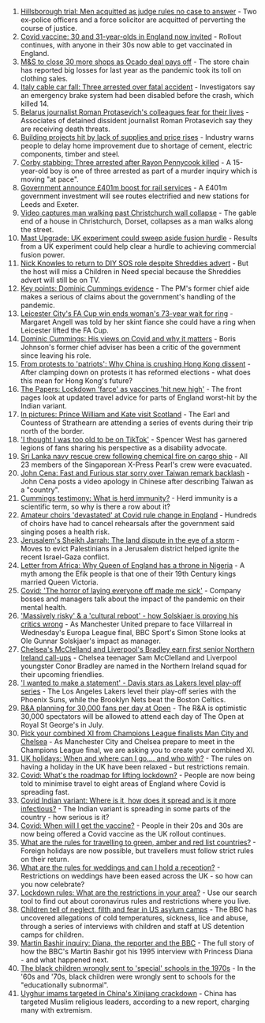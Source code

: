 1. [Hillsborough trial: Men acquitted as judge rules no case to answer](https://www.bbc.co.uk/news/uk-england-merseyside-57172900) - Two ex-police officers and a force solicitor are acquitted of perverting the course of justice.
2. [Covid vaccine: 30 and 31-year-olds in England now invited](https://www.bbc.co.uk/news/health-57245793) - Rollout continues, with anyone in their 30s now able to get vaccinated in England.
3. [M&S to close 30 more shops as Ocado deal pays off](https://www.bbc.co.uk/news/business-57251682) - The store chain has reported big losses for last year as the pandemic took its toll on clothing sales.
4. [Italy cable car fall: Three arrested over fatal accident](https://www.bbc.co.uk/news/world-europe-57252289) - Investigators say an emergency brake system had been disabled before the crash, which killed 14.
5. [Belarus journalist Roman Protasevich's colleagues fear for their lives](https://www.bbc.co.uk/news/world-europe-57251463) - Associates of detained dissident journalist Roman Protasevich say they are receiving death threats.
6. [Building projects hit by lack of supplies and price rises](https://www.bbc.co.uk/news/business-57247757) - Industry warns people to delay home improvement due to shortage of cement, electric components, timber and steel.
7. [Corby stabbing: Three arrested after Rayon Pennycook killed](https://www.bbc.co.uk/news/uk-england-northamptonshire-57249741) - A 15-year-old boy is one of three arrested as part of a murder inquiry which is moving "at pace".
8. [Government announce £401m boost for rail services](https://www.bbc.co.uk/news/uk-england-57246461) - A £401m government investment will see routes electrified and new stations for Leeds and Exeter.
9. [Video captures man walking past Christchurch wall collapse](https://www.bbc.co.uk/news/uk-england-dorset-57253965) - The gable end of a house in Christchurch, Dorset, collapses as a man walks along the street.
10. [Mast Upgrade: UK experiment could sweep aside fusion hurdle](https://www.bbc.co.uk/news/science-environment-57232644) - Results from a UK experiment could help clear a hurdle to achieving commercial fusion power.
11. [Nick Knowles to return to DIY SOS role despite Shreddies advert](https://www.bbc.co.uk/news/entertainment-arts-57252829) - But the host will miss a Children in Need special because the Shreddies advert will still be on TV.
12. [Key points: Dominic Cummings evidence](https://www.bbc.co.uk/news/uk-politics-57254915) - The PM's former chief aide makes a serious of claims about the government's handling of the pandemic.
13. [Leicester City's FA Cup win ends woman's 73-year wait for ring](https://www.bbc.co.uk/news/uk-england-leicestershire-57241077) - Margaret Angell was told by her skint fiance she could have a ring when Leicester lifted the FA Cup.
14. [Dominic Cummings: His views on Covid and why it matters](https://www.bbc.co.uk/news/uk-politics-57240020) - Boris Johnson's former chief adviser has been a critic of the government since leaving his role.
15. [From protests to 'patriots': Why China is crushing Hong Kong dissent](https://www.bbc.co.uk/news/world-asia-57225142) - After clamping down on protests it has reformed elections - what does this mean for Hong Kong's future?
16. [The Papers: Lockdown 'farce' as vaccines 'hit new high'](https://www.bbc.co.uk/news/blogs-the-papers-57249894) - The front pages look at updated travel advice for parts of England worst-hit by the Indian variant.
17. [In pictures: Prince William and Kate visit Scotland](https://www.bbc.co.uk/news/uk-scotland-57241340) - The Earl and Countess of Strathearn are attending a series of events during their trip north of the border.
18. ['I thought I was too old to be on TikTok'](https://www.bbc.co.uk/news/world-us-canada-57244862) - Spencer West has garnered legions of fans sharing his perspective as a disability advocate.
19. [Sri Lanka navy rescue crew following chemical fire on cargo ship](https://www.bbc.co.uk/news/world-asia-57244173) - All 23 members of the Singaporean X-Press Pearl's crew were evacuated.
20. [John Cena: Fast and Furious star sorry over Taiwan remark backlash](https://www.bbc.co.uk/news/world-asia-57241053) - John Cena posts a video apology in Chinese after describing Taiwan as a "country".
21. [Cummings testimony: What is herd immunity?](https://www.bbc.co.uk/news/57229390) - Herd immunity is a scientific term, so why is there a row about it?
22. [Amateur choirs 'devastated' at Covid rule change in England](https://www.bbc.co.uk/news/entertainment-arts-57240510) - Hundreds of choirs have had to cancel rehearsals after the government said singing poses a health risk.
23. [Jerusalem's Sheikh Jarrah: The land dispute in the eye of a storm](https://www.bbc.co.uk/news/world-middle-east-57243631) - Moves to evict Palestinians in a Jerusalem district helped ignite the recent Israel-Gaza conflict.
24. [Letter from Africa: Why Queen of England has a throne in Nigeria](https://www.bbc.co.uk/news/world-africa-57156148) - A myth among the Efik people is that one of their 19th Century kings married Queen Victoria.
25. [Covid: 'The horror of laying everyone off made me sick'](https://www.bbc.co.uk/news/uk-scotland-scotland-business-57160947) - Company bosses and managers talk about the impact of the pandemic on their mental health.
26. ['Massively risky' & a 'cultural reboot' - how Solskjaer is proving his critics wrong](https://www.bbc.co.uk/sport/football/57237782) - As Manchester United prepare to face Villarreal in Wednesday's Europa League final, BBC Sport's Simon Stone looks at Ole Gunnar Solskjaer's impact as manager.
27. [Chelsea's McClelland and Liverpool's Bradley earn first senior Northern Ireland call-ups](https://www.bbc.co.uk/sport/football/57252595) - Chelsea teenager Sam McClelland and Liverpool youngster Conor Bradley are named in the Northern Ireland squad for their upcoming friendlies.
28. ['I wanted to make a statement' - Davis stars as Lakers level play-off series](https://www.bbc.co.uk/sport/basketball/57251692) - The Los Angeles Lakers level their play-off series with the Phoenix Suns, while the Brooklyn Nets beat the Boston Celtics.
29. [R&A planning for 30,000 fans per day at Open](https://www.bbc.co.uk/sport/golf/57251775) - The R&A is optimistic 30,000 spectators will be allowed to attend each day of The Open at Royal St George's in July.
30. [Pick your combined XI from Champions League finalists Man City and Chelsea](https://www.bbc.co.uk/sport/football/57200798) - As Manchester City and Chelsea prepare to meet in the Champions League final, we are asking you to create your combined XI.
31. [UK holidays: When and where can I go.... and who with?](https://www.bbc.co.uk/news/explainers-52646738) - The rules on having a holiday in the UK have been relaxed - but restrictions remain.
32. [Covid: What's the roadmap for lifting lockdown?](https://www.bbc.co.uk/news/explainers-52530518) - People are now being told to minimise travel to eight areas of England where Covid is spreading fast.
33. [Covid Indian variant: Where is it, how does it spread and is it more infectious?](https://www.bbc.co.uk/news/health-57157496) - The Indian variant is spreading in some parts of the country - how serious is it?
34. [Covid: When will I get the vaccine?](https://www.bbc.co.uk/news/health-55045639) - People in their 20s and 30s are now being offered a Covid vaccine as the UK rollout continues.
35. [What are the rules for travelling to green, amber and red list countries?](https://www.bbc.co.uk/news/explainers-52544307) - Foreign holidays are now possible, but travellers must follow strict rules on their return.
36. [What are the rules for weddings and can I hold a reception?](https://www.bbc.co.uk/news/explainers-52811509) - Restrictions on weddings have been eased across the UK - so how can you now celebrate?
37. [Lockdown rules: What are the restrictions in your area?](https://www.bbc.co.uk/news/uk-54373904) - Use our search tool to find out about coronavirus rules and restrictions where you live.
38. [Children tell of neglect, filth and fear in US asylum camps](https://www.bbc.co.uk/news/world-us-canada-57149721) - The BBC has uncovered allegations of cold temperatures, sickness, lice and abuse, through a series of interviews with children and staff at US detention camps for children.
39. [Martin Bashir inquiry: Diana, the reporter and the BBC](https://www.bbc.co.uk/news/uk-56680229) - The full story of how the BBC's Martin Bashir got his 1995 interview with Princess Diana - and what happened next.
40. [The black children wrongly sent to 'special' schools in the 1970s](https://www.bbc.co.uk/news/uk-57099654) - In the '60s and '70s, black children were wrongly sent to schools for the "educationally subnormal".
41. [Uyghur imams targeted in China's Xinjiang crackdown](https://www.bbc.co.uk/news/world-asia-china-56986057) - China has targeted Muslim religious leaders, according to a new report, charging many with extremism.
